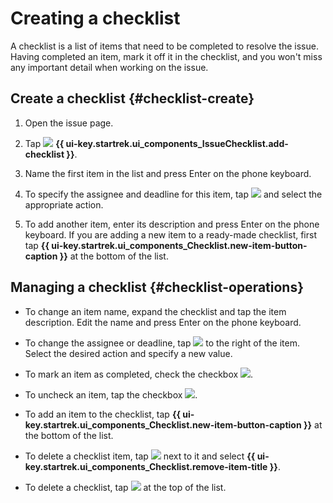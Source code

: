 # Creating a checklist

A checklist is a list of items that need to be completed to resolve the issue. Having completed an item, mark it off it in the checklist, and you won't miss any important detail when working on the issue.

## Create a checklist {#checklist-create}

1. Open the issue page.

1. Tap ![](../../_assets/tracker/checklist-create.png) **{{ ui-key.startrek.ui_components_IssueChecklist.add-checklist }}**.

1. Name the first item in the list and press Enter on the phone keyboard.

1. To specify the assignee and deadline for this item, tap ![](../../_assets/horizontal-ellipsis.svg) and select the appropriate action.

1. To add another item, enter its description and press Enter on the phone keyboard. If you are adding a new item to a ready-made checklist, first tap **{{ ui-key.startrek.ui_components_Checklist.new-item-button-caption }}** at the bottom of the list.

## Managing a checklist {#checklist-operations}

* To change an item name, expand the checklist and tap the item description. Edit the name and press Enter on the phone keyboard.

* To change the assignee or deadline, tap ![](../../_assets/horizontal-ellipsis.svg) to the right of the item. Select the desired action and specify a new value.

* To mark an item as completed, check the checkbox ![](../../_assets/tracker/checklist-checkbox.png).

* To uncheck an item, tap the checkbox ![](../../_assets/tracker/checklist-checkmark.png).

* To add an item to the checklist, tap **{{ ui-key.startrek.ui_components_Checklist.new-item-button-caption }}** at the bottom of the list.

* To delete a checklist item, tap ![](../../_assets/horizontal-ellipsis.svg) next to it and select **{{ ui-key.startrek.ui_components_Checklist.remove-item-title }}**.

* To delete a checklist, tap ![](../../_assets/tracker/delete-checklist-mobile.png) at the top of the list.

